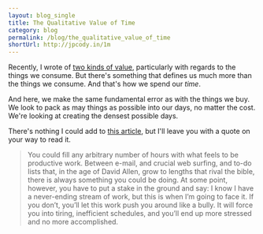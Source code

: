 ```yaml
---
layout: blog_single
title: The Qualitative Value of Time
category: blog
permalink: /blog/the_qualitative_value_of_time
shortUrl: http://jpcody.in/1m
---
```

<p>Recently, I wrote of <a href="http://joshuacody.net/blog/the_two_types_of_value">two kinds of value</a>, particularly with regards to the things we consume. But there's something that defines us much more than the things we consume. And that's how we spend our <em>time</em>.</p>
<p>And here, we make the same fundamental error as with the things we buy. We look to pack as may things as possible into our days, no matter the cost. We're looking at creating the densest possible days.</p>
<p>There's nothing I could add to <a href="http://www.iwillteachyoutoberich.com/blog/time-management-how-an-mit-postdoc-writes-3-books-a-phd-defense-and-6-peer-reviewed-papers-and-finishes-by-530pm/">this article</a>, but I'll leave you with a quote on your way to read it.</p>
<blockquote>
    <p>You could fill any arbitrary number of hours with what feels to be productive work. Between e-mail, and crucial web surfing, and to-do lists that, in the age of David Allen, grow to lengths that rival the bible, there is always something you could be doing. At some point, however, you have to put a stake in the ground and say: I know I have a never-ending stream of work, but this is when I’m going to face it. If you don’t, you’ll let this work push you around like a bully. It will force you into tiring, inefficient schedules, and you’ll end up more stressed and no more accomplished.</p>
</blockquote>